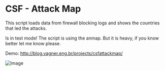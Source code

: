 CSF - Attack Map
============

This script loads data from firewall blocking logs and shows the countries that led the attacks.

Is in test mode! The script is using the anmap. But it is heavy, if you know better let me know please.

Demo: http://blog.vagner.eng.br/projects/csfattackmap/

![Image](http://blog.vagner.eng.br/projects/csfattackmap/mapa.png)
